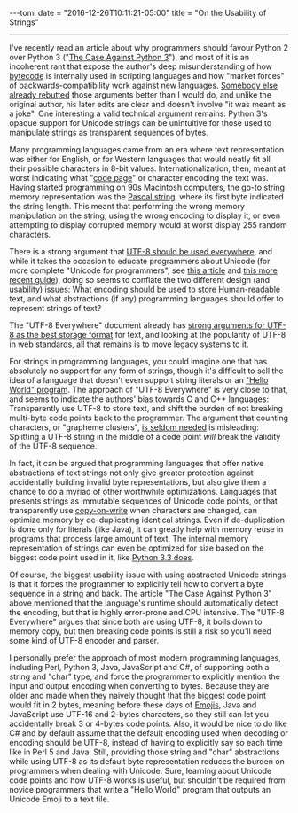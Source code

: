 ---toml
date = "2016-12-26T10:11:21-05:00"
title = "On the Usability of Strings"

---

I've recently read an article about why programmers should favour Python 2 over Python 3 ("[The Case Against Python 3](https://web-beta.archive.org/web/20161123042252/https://learnpythonthehardway.org/book/nopython3.html)"), and most of it is an incoherent rant that expose the author's deep misunderstanding of how [bytecode](https://en.wikipedia.org/wiki/Bytecode) is internally used in scripting languages and how "market forces" of backwards-compatibility work against new languages. [Somebody else already rebutted](https://eev.ee/blog/2016/11/23/a-rebuttal-for-python-3/) those arguments better than I would do, and unlike the original author, his later edits are clear and doesn't involve "it was meant as a joke". One interesting a valid technical argument remains: Python 3's opaque support for Unicode strings can be unintuitive for those used to manipulate strings as transparent sequences of bytes.

Many programming languages came from an era where text representation was either for English, or for Western languages that would neatly fit all their possible characters in 8-bit values. Internationalization, then, meant at worst indicating what "[code page](https://en.wikipedia.org/wiki/Code_page)" or character encoding the text was. Having started programming on 90s Macintosh computers, the go-to string memory representation was the [Pascal string](https://en.wikipedia.org/wiki/String_%28computer_science%29#Length-prefixed), where its first byte indicated the string length. This meant that performing the wrong memory manipulation on the string, using the wrong encoding to display it, or even attempting to display corrupted memory would at worst display 255 random characters.

There is a strong argument that [UTF-8 should be used everywhere](http://utf8everywhere.org), and while it takes the occasion to educate programmers about Unicode (for more complete "Unicode for programmers", see [this article](https://www.joelonsoftware.com/2003/10/08/the-absolute-minimum-every-software-developer-absolutely-positively-must-know-about-unicode-and-character-sets-no-excuses/) and [this more recent guide](http://unicodebook.readthedocs.io)), doing so seems to conflate the two different design (and usability) issues: What encoding should be used to store Human-readable text, and what abstractions (if any) programming languages should offer to represent strings of text?

The "UTF-8 Everywhere" document already has [strong arguments for UTF-8 as the best storage format](http://utf8everywhere.org/#asian) for text, and looking at the popularity of UTF-8 in web standards, all that remains is to move legacy systems to it.

For strings in programming languages, you could imagine one that has absolutely no support for any form of strings, though it's difficult to sell the idea of a language that doesn't even support string literals or an ["Hello World" program](https://en.wikipedia.org/wiki/"Hello,_World!"_program). The approach of "UTF-8 Everywhere" is very close to that, and seems to indicate the authors' bias towards C and C++ languages: Transparently use UTF-8 to store text, and shift the burden of not breaking multi-byte code points back to the programmer. The argument that counting characters, or "grapheme clusters", [is seldom needed](http://utf8everywhere.org/#myth.strlen) is misleading: Splitting a UTF-8 string in the middle of a code point *will* break the validity of the UTF-8 sequence.

In fact, it can be argued that programming languages that offer native abstractions of text strings not only give greater protection against accidentally building invalid byte representations, but also give them a chance to do a myriad of other worthwhile optimizations. Languages that presents strings as immutable sequences of Unicode code points, or that transparently use [copy-on-write](https://en.wikipedia.org/wiki/Copy-on-write) when characters are changed, can optimize memory by de-duplicating identical strings. Even if de-duplication is done only for literals (like Java), it can greatly help with memory reuse in programs that process large amount of text. The internal memory representation of strings can even be optimized for size based on the biggest code point used in it, like [Python 3.3 does](http://pyvideo.org/pycon-us-2013/the-guts-of-unicode-in-python.html).

Of course, the biggest usability issue with using abstracted Unicode strings is that it forces the programmer to explicitly tell how to convert a byte sequence in a string and back. The article "The Case Against Python 3" above mentioned that the language's runtime should automatically detect the encoding, but that is highly error-prone and CPU intensive. The "UTF-8 Everywhere" argues that since both are using UTF-8, it boils down to memory copy, but then breaking code points is still a risk so you'll need some kind of UTF-8 encoder and parser.

I personally prefer the approach of most modern programming languages, including Perl, Python 3, Java, JavaScript and C#, of supporting both a string and "char" type, and force the programmer to explicitly mention the input and output encoding when converting to bytes. Because they are older and made when they naively thought that the biggest code point would fit in 2 bytes, meaning before these days of [Emojis](https://en.wikipedia.org/wiki/Emoji), Java and JavaScript use UTF-16 and 2-bytes characters, so they still can let you accidentally break 3 or 4-bytes code points. Also, it would be nice to do like C# and by default assume that the default encoding used when decoding or encoding should be UTF-8, instead of having to explicitly say so each time like in Perl 5 and Java. Still, providing those string and "char" abstractions while using UTF-8 as its default byte representation reduces the burden on programmers when dealing with Unicode. Sure, learning about Unicode code points and how UTF-8 works is useful, but shouldn't be required from novice programmers that write a "Hello World" program that outputs an Unicode Emoji to a text file.